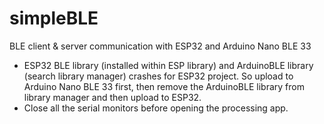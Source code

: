 # simpleBLE
BLE client &amp; server communication with ESP32 and Arduino Nano BLE 33

- ESP32 BLE library (installed within ESP library) and ArduinoBLE library (search library manager) crashes for ESP32 project. So upload to Arduino Nano BLE 33 first, then remove the ArduinoBLE library from library manager and then upload to ESP32.
- Close all the serial monitors before opening the processing app.
